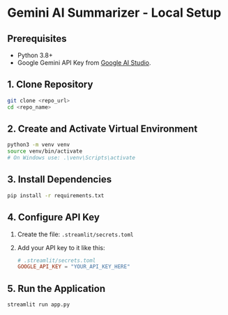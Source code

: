 # Gemini AI Summarizer - Local Setup

## Prerequisites

- Python 3.8+
- Google Gemini API Key from [Google AI Studio](https://aistudio.google.com/).

## 1. Clone Repository

```bash
git clone <repo_url>
cd <repo_name>
```

## 2. Create and Activate Virtual Environment

```bash
python3 -m venv venv
source venv/bin/activate
# On Windows use: .\venv\Scripts\activate
```

## 3. Install Dependencies

```bash
pip install -r requirements.txt
```

## 4. Configure API Key

1.  Create the file: `.streamlit/secrets.toml`

2.  Add your API key to it like this:
    ```toml
    # .streamlit/secrets.toml
    GOOGLE_API_KEY = "YOUR_API_KEY_HERE"
    ```

## 5. Run the Application

```bash
streamlit run app.py
```
